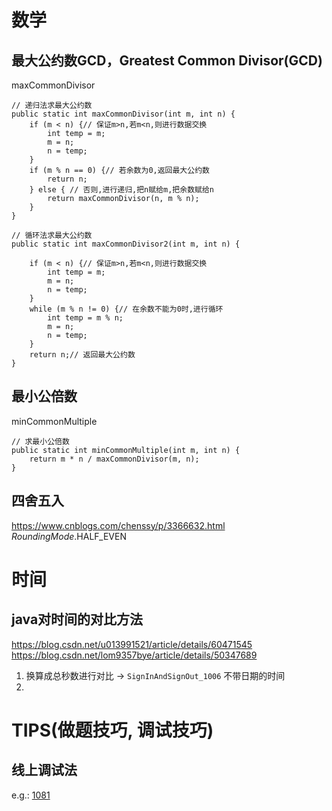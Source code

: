# 数学
## 最大公约数GCD，Greatest Common Divisor(GCD)
maxCommonDivisor
```
// 递归法求最大公约数
public static int maxCommonDivisor(int m, int n) {
    if (m < n) {// 保证m>n,若m<n,则进行数据交换
        int temp = m;
        m = n;
        n = temp;
    }
    if (m % n == 0) {// 若余数为0,返回最大公约数
        return n;
    } else { // 否则,进行递归,把n赋给m,把余数赋给n
        return maxCommonDivisor(n, m % n);
    }
}

// 循环法求最大公约数
public static int maxCommonDivisor2(int m, int n) {

    if (m < n) {// 保证m>n,若m<n,则进行数据交换
        int temp = m;
        m = n;
        n = temp;
    }
    while (m % n != 0) {// 在余数不能为0时,进行循环
        int temp = m % n;
        m = n;
        n = temp;
    }
    return n;// 返回最大公约数
}
```


## 最小公倍数
minCommonMultiple
```
// 求最小公倍数
public static int minCommonMultiple(int m, int n) {
    return m * n / maxCommonDivisor(m, n);
}

```
## 四舍五入
https://www.cnblogs.com/chenssy/p/3366632.html
_RoundingMode_.HALF_EVEN


# 时间
## java对时间的对比方法
https://blog.csdn.net/u013991521/article/details/60471545
https://blog.csdn.net/lom9357bye/article/details/50347689
1. 换算成总秒数进行对比 -> `SignInAndSignOut_1006`
不带日期的时间
2. 


# TIPS(做题技巧, 调试技巧)
## 线上调试法
e.g.: [1081](https://zhuanlan.zhihu.com/p/105108323)



